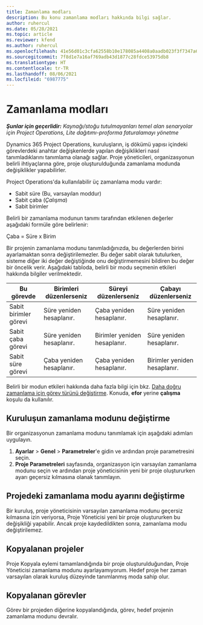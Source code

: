 ```yaml
---
title: Zamanlama modları
description: Bu konu zamanlama modları hakkında bilgi sağlar.
author: ruhercul
ms.date: 05/28/2021
ms.topic: article
ms.reviewer: kfend
ms.author: ruhercul
ms.openlocfilehash: 41e56d01c3cfa62558b10e178085a4408a0aadb023f3f7347a61d121f542bb08
ms.sourcegitcommit: 7f8d1e7a16af769adb43d1877c28fdce53975db8
ms.translationtype: HT
ms.contentlocale: tr-TR
ms.lasthandoff: 08/06/2021
ms.locfileid: "6987775"
---
```

# <a name="scheduling-modes"></a>Zamanlama modları

_**Şunlar için geçerlidir:** Kaynağı/stoğu tutulmayanları temel alan senaryolar için Project Operations, Lite dağıtımı-proforma faturalamayı yönetme_


Dynamics 365 Project Operations, kuruluşların, iş dökümü yapısı içindeki görevlerdeki anahtar değişkenlerde yapılan değişiklikleri nasıl tanımladıklarını tanımlama olanağı sağlar. Proje yöneticileri, organizasyonun belirli ihtiyaçlarına göre, proje oluşturulduğunda zamanlama modunda değişiklikler yapabilirler.

Project Operations'da kullanılabilir üç zamanlama modu vardır:

  - Sabit süre (Bu, varsayılan moddur)
  - Sabit çaba (*Çalışma*)
  - Sabit birimler

Belirli bir zamanlama modunun tanımı tarafından etkilenen değerler aşağıdaki formüle göre belirlenir:

  Çaba = Süre x Birim

Bir projenin zamanlama modunu tanımladığınızda, bu değerlerden birini ayarlamaktan sonra değiştirilemezler. Bu değer sabit olarak tutulurken, sisteme diğer iki değer değiştiğinde onu değiştirmemesini bildiren bu değer bir öncelik verir. Aşağıdaki tabloda, belirli bir modu seçmenin etkileri hakkında bilgiler verilmektedir.

| **Bu görevde**             | **Birimleri düzenlerseniz**   | **Süreyi düzenlerseniz** | **Çabayı düzenlerseniz**  |
|----------------------|---------------------------|----------------------------|---------------------------|
| Sabit birimler görevi     | Süre yeniden hesaplanır. | Çaba yeniden hesaplanır.    | Süre yeniden hesaplanır. |
| Sabit çaba görevi    | Süre yeniden hesaplanır. | Birimler yeniden hesaplanır.    | Süre yeniden hesaplanır. |
| Sabit süre görevi  | Çaba yeniden hesaplanır.   | Çaba yeniden hesaplanır.    | Birimler yeniden hesaplanır.   |

Belirli bir modun etkileri hakkında daha fazla bilgi için bkz. [Daha doğru zamanlama için görev türünü değiştirme](https://support.microsoft.com/en-us/office/change-the-task-type-for-more-accurate-scheduling-b0b969ad-45bc-4e9e-8967-435587548a72). Konuda, **efor** yerine **çalışma** koşulu da kullanılır.

## <a name="change-the-organizations-scheduling-mode"></a>Kuruluşun zamanlama modunu değiştirme

Bir organizasyonun zamanlama modunu tanımlamak için aşağıdaki adımları uygulayın.

1. **Ayarlar** \> **Genel** \> **Parametreler**'e gidin ve ardından proje parametresini seçin. 
2. **Proje Parametreleri** sayfasında, organizasyon için varsayılan zamanlama modunu seçin ve ardından proje yöneticisinin yeni bir proje oluştururken ayarı geçersiz kılmasına olanak tanımlayın.

## <a name="change-the-scheduling-mode-setting-on-a-project"></a>Projedeki zamanlama modu ayarını değiştirme

Bir kuruluş, proje yöneticisinin varsayılan zamanlama modunu geçersiz kılmasına izin veriyorsa, Proje Yöneticisi yeni bir proje oluştururken bu değişikliği yapabilir. Ancak proje kaydedildikten sonra, zamanlama modu değiştirilemez.

## <a name="copied-projects"></a>Kopyalanan projeler

Proje Kopyala eylemi tamamlandığında bir proje oluşturulduğundan, Proje Yöneticisi zamanlama modunu ayarlayamıyorum. Hedef proje her zaman varsayılan olarak kuruluş düzeyinde tanımlanmış moda sahip olur.

## <a name="copied-tasks"></a>Kopyalanan görevler

Görev bir projeden diğerine kopyalandığında, görev, hedef projenin zamanlama modunu devralır.
